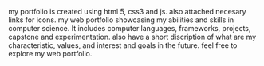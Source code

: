 my portfolio is created using html 5, css3 and js. also attached necesary links for icons.
my web portfolio showcasing my abilities and skills in computer science. 
It includes computer languages, frameworks, projects, capstone and experimentation. 
also have a short discription of what are my characteristic, values, and interest and goals in the future.
feel free to explore my web portfolio.
